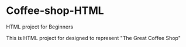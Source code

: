 # Coffee-shop-HTML
HTML project for Beginners

This is HTML project for designed to represent "The Great Coffee Shop"
